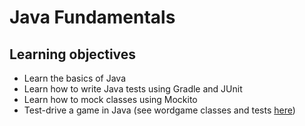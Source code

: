 # Java Fundamentals

## Learning objectives
- Learn the basics of Java
- Learn how to write Java tests using Gradle and JUnit
- Learn how to mock classes using Mockito
- Test-drive a game in Java (see wordgame classes and tests [here](https://github.com/atcq9876/java-fundamentals/tree/main/wordgame/app/src))

